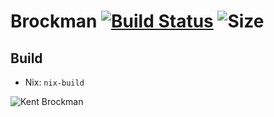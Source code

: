 # Brockman [![Build Status](https://img.shields.io/travis/kmein/brockman.svg?style=flat-square&logo=travis)](https://travis-ci.org/kmein/brockman) ![Size](https://img.shields.io/github/languages/code-size/kmein/brockman.svg?style=flat-square&logo=haskell&logoColor=white)

## Build
- Nix: `nix-build`

![Kent Brockman](https://vignette.wikia.nocookie.net/simpsons/images/5/52/Kent_Brockman_2.png/revision/latest?cb=20121228104403&path-prefix=it)
